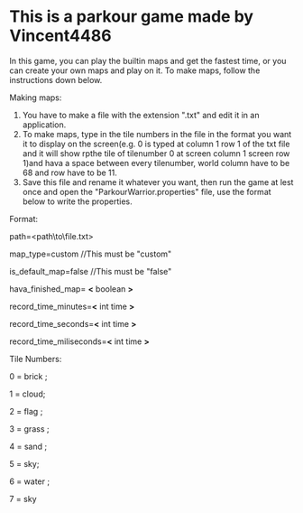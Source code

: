 # This is a parkour game made by Vincent4486

In this game, you can play the builtin maps and get the fastest time, or you can create your own maps and play on it. To make maps, follow the instructions down below.

Making maps:
1) You have to make a file with the extension ".txt" and edit it in an application.
2) To make maps, type in the tile numbers in the file in the format you want it to display on the screen(e.g. 0 is typed at column 1 row 1 of the txt file and it will show rpthe tile of tilenumber 0 at screen column 1 screen row 1)and hava a space between every tilenumber, world column have to be 68 and row have to be 11.
3) Save this file and rename it whatever you want, then run the game at lest once and open the "ParkourWarrior.properties" file, use the format below to write the properties.

Format:

path=<path\to\file.txt>

map_type=custom    //This must be "custom"

is_default_map=false  //This must be "false"

hava_finished_map= **<** boolean **>**

record_time_minutes=**<** int time **>**

record_time_seconds=**<** int time **>**

record_time_miliseconds=**<** int time **>**



Tile Numbers:

0 = brick <solid>;

1 = cloud;

2 = flag <end point>;

3 = grass <solid>;

4 = sand <solid>;

5 = sky;

6 = water <die if touch>;

7 = sky <solid>

